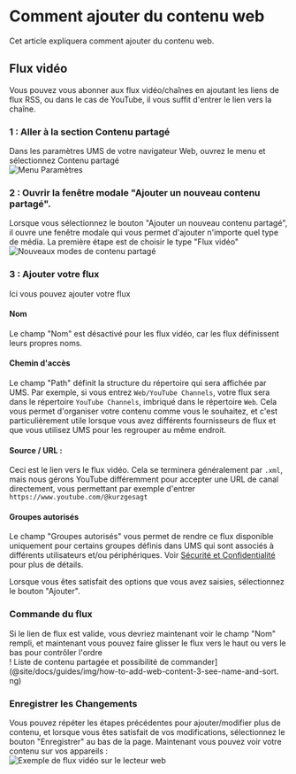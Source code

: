 # Comment ajouter du contenu web

Cet article expliquera comment ajouter du contenu web.

## Flux vidéo

Vous pouvez vous abonner aux flux vidéo/chaînes en ajoutant les liens de flux RSS, ou dans le cas de YouTube, il vous suffit d'entrer le lien vers la chaîne.

### 1 : Aller à la section Contenu partagé

Dans les paramètres UMS de votre navigateur Web, ouvrez le menu et sélectionnez Contenu partagé  
![Menu Paramètres](@site/docs/guides/img/how-to-add-web-content-1-shared-content.png)

### 2 : Ouvrir la fenêtre modale "Ajouter un nouveau contenu partagé".

Lorsque vous sélectionnez le bouton "Ajouter un nouveau contenu partagé", il ouvre une fenêtre modale qui vous permet d'ajouter n'importe quel type de média. La première étape est de choisir le type "Flux vidéo"  
![Nouveaux modes de contenu partagé](@site/docs/guides/img/how-to-add-web-content-2-add-modal.png)

### 3 : Ajouter votre flux

Ici vous pouvez ajouter votre flux

#### Nom

Le champ "Nom" est désactivé pour les flux vidéo, car les flux définissent leurs propres noms.

#### Chemin d'accès

Le champ "Path" définit la structure du répertoire qui sera affichée par UMS. Par exemple, si vous entrez `Web/YouTube Channels`, votre flux sera dans le répertoire `YouTube Channels`, imbriqué dans le répertoire `Web`. Cela vous permet d'organiser votre contenu comme vous le souhaitez, et c'est particulièrement utile lorsque vous avez différents fournisseurs de flux et que vous utilisez UMS pour les regrouper au même endroit.

#### Source / URL :

Ceci est le lien vers le flux vidéo. Cela se terminera généralement par `.xml`, mais nous gérons YouTube différemment pour accepter une URL de canal directement, vous permettant par exemple d'entrer `https://www.youtube.com/@kurzgesagt`

#### Groupes autorisés

Le champ "Groupes autorisés" vous permet de rendre ce flux disponible uniquement pour certains groupes définis dans UMS qui sont associés à différents utilisateurs et/ou périphériques. Voir [Sécurité et Confidentialité](../configuration/security-and-privacy.md#link-person-to-renderer) pour plus de détails.

Lorsque vous êtes satisfait des options que vous avez saisies, sélectionnez le bouton "Ajouter".

### Commande du flux

Si le lien de flux est valide, vous devriez maintenant voir le champ "Nom" rempli, et maintenant vous pouvez faire glisser le flux vers le haut ou vers le bas pour contrôler l'ordre  
! Liste de contenu partagée et possibilité de commander](@site/docs/guides/img/how-to-add-web-content-3-see-name-and-sort. ng)

### Enregistrer les Changements

Vous pouvez répéter les étapes précédentes pour ajouter/modifier plus de contenu, et lorsque vous êtes satisfait de vos modifications, sélectionnez le bouton "Enregistrer" au bas de la page. Maintenant vous pouvez voir votre contenu sur vos appareils :  
![Exemple de flux vidéo sur le lecteur web](@site/docs/guides/img/how-to-add-web-content-4-feed-player.png)